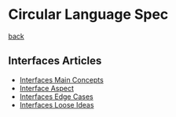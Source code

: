 Circular Language Spec
======================

[back](../..)

Interfaces Articles
-------------------

- [Interfaces Main Concepts](interfaces-main-concepts.md)
- [Interface Aspect](interface-aspect.md)
- [Interfaces Edge Cases](interfaces-edge-cases.md)
- [Interfaces Loose Ideas](interfaces-loose-ideas.md)